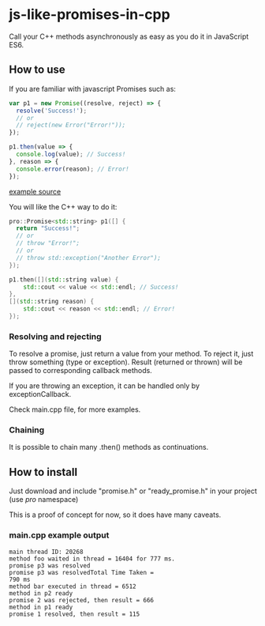 # js-like-promises-in-cpp
Call your C++ methods asynchronously as easy as you do it in JavaScript ES6.

## How to use
If you are familiar with javascript Promises such as:
```javascript
var p1 = new Promise((resolve, reject) => {
  resolve('Success!');
  // or
  // reject(new Error("Error!"));
});

p1.then(value => {
  console.log(value); // Success!
}, reason => {
  console.error(reason); // Error!
});
```
[example source](https://developer.mozilla.org/en-US/docs/Web/JavaScript/Reference/Global_Objects/Promise/then)

You will like the C++ way to do it:
```cpp
pro::Promise<std::string> p1([] {
  return "Success!";
  // or
  // throw "Error!";
  // or
  // throw std::exception("Another Error");
});

p1.then([](std::string value) { 
	std::cout << value << std::endl; // Success!
},
[](std::string reason) { 
	std::cout << reason << std::endl; // Error!
});
```

### Resolving and rejecting
To resolve a promise, just return a value from your method. 
To reject it, just throw something (type or exception). 
Result (returned or thrown) will be passed to corresponding callback methods.

If you are throwing an exception, it can be handled only by exceptionCallback.

Check main.cpp file, for more examples.

### Chaining
It is possible to chain many .then() methods as continuations.

## How to install
Just download and include "promise.h" or "ready_promise.h" in your project (use *pro* namespace)

This is a proof of concept for now, so it does have many caveats.


### main.cpp example output

```
main thread ID: 20268
method foo waited in thread = 16404 for 777 ms.
promise p3 was resolved
promise p3 was resolvedTotal Time Taken =
790 ms
method bar executed in thread = 6512
method in p2 ready
promise 2 was rejected, then result = 666
method in p1 ready
promise 1 resolved, then result = 115
```